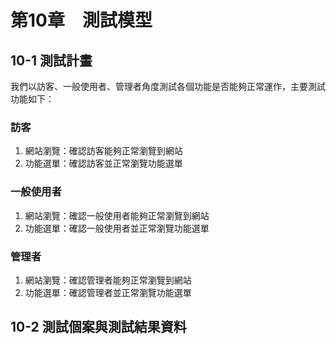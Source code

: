 # 第10章　測試模型
## 10-1 測試計畫
我們以訪客、一般使用者、管理者角度測試各個功能是否能夠正常運作，主要測試功能如下：

### 訪客
1. 網站瀏覽：確認訪客能夠正常瀏覽到網站
2. 功能選單：確認訪客並正常瀏覽功能選單

### 一般使用者
1. 網站瀏覽：確認一般使用者能夠正常瀏覽到網站
2. 功能選單：確認一般使用者並正常瀏覽功能選單


### 管理者
1. 網站瀏覽：確認管理者能夠正常瀏覽到網站
2. 功能選單：確認管理者並正常瀏覽功能選單

## 10-2 測試個案與測試結果資料












